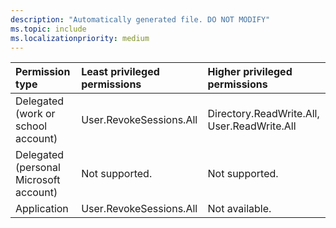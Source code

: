 ```yaml
---
description: "Automatically generated file. DO NOT MODIFY"
ms.topic: include
ms.localizationpriority: medium
---
```


|Permission type|Least privileged permissions|Higher privileged permissions|
|:---|:---|:---|
|Delegated (work or school account)|User.RevokeSessions.All|Directory.ReadWrite.All, User.ReadWrite.All|
|Delegated (personal Microsoft account)|Not supported.|Not supported.|
|Application|User.RevokeSessions.All|Not available.|

